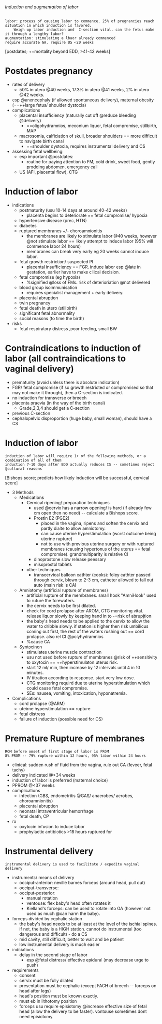 ###### Induction and augmentation of labor
    labor: process of causing labor to commence. 25% of pregnancies reach situation in which induction is favored. 
        Weigh up labor induction and  C-section vital. can the fetus make it through a lengthy labor?
    augmentation: stimulating a lbaor already commenced
    require accurate GA, require US <20 weeks
[postdates; ++mortality beyond EDD, >41-42 weeks]

# Postdates pregnancy
- rates of delivery
    + 50% in utero @40 weeks, 17.3% in utero @41 weeks, 2% in utero @42 weeks.
- esp @anencephaly (if allowed spontaneous delivery), maternal obesity (==++large fetus/ shoulder dystocia)
- complications
    + placental insufficiency (naturally cut off @reduce bleeding @delivery)
        * ==oligohydramnios, meconium liquor, fetal compromise, stillbirth, MAP
    + macrosomia, calficiation of skull, broader shoulders == more difficult to navigate birth canal
        * ==shoulder dystocia, requires instrumental delivery and CS
- assessing fetal wellbeing
    + esp important @postdates:
        * routine for paying attention to FM, cold drink, sweet food, gently prodding abdomen, emergency call
    + US (AFI, placental flow), CTG

# Induction of labor
- indications
    + postmaturity (usu 10-14 days at around 40-42 weeks)
        * placenta begins to deteriorate == fetal compromise/ hypoxia
    + hypertensive disease (prec, HTN)
    + diabetes
    + ruptured membranes +/- choroamnionitis
        * the membranes are likely to stimulate labor @40 weeks, however @not stimulate labor == likely attempt to induce labor (95% will commence labor 24 hours)
        * membranes can break very early eg 20 weeks cannot induce labor.
    + fetal growth restriction/ suspected PI
        * placental insufficiency == FGR. induce labor esp @late in gestation, earlier have to make cliical decision.
    + fetal compromise (eg hypoxia)
        * %signified @loss of FMs. risk of deterioriation @not delivered
    + blood group isoimmunisation
        * requires specialist management + early delivery. 
    + placental abruption
    + twin pregnancy
    + fetal death in utero (stillbirth)
    + significant fetal abnormality
    + social reasons (to time the birth)
- risks
    + fetal respiratory distress ,poor feeding, small BW

# Contraindications to induction of labor (all contraindications to vaginal delivery)
- prematurity (avoid unless there is absolute indication)
- FGR/ fetal compromise (if so growth restricted or compromised so that may not make it through), then a C-section is indicated.
- no induction for transverse or breech
- placenta praevia (in the way of the birth canal)
    + Grade,2,3,4 should get a C-section
- previous C-section    
- cephalopelvic disproportion (huge baby, small woman), should have a CS

# Induction of labor
    induction of labor will require 1+ of the following methods, or a combination of all of them
    induction 7-10 days after EDD actually reduces CS -- sometimes reject @cultural reasons
[Bishops score; predicts how likely induction will be successful, cervical score]
- 3 Methods
    + Medications
        + Cervical ripening/ preparation techniques
            * used @cervix has a narrow opening/ is hard (if already few cm open then no need) -- calculate a Bishops score. 
            * Prostin E2 (PGE2)
                - placed in the vagina, ripens and soften the cervix and partly dialte to allow amniotomy.
                - can cause uterine hyperstimulation (worst outcome being uterine rupture)
                - not to use with previous uterine surgery or with ruptured membranes (causing hypertonus of the uterus == fetal compromise). grandmultiparity is relative CI
            * dinoprostone slow release peessary
            * misoprostol tablets
        + other techniques
            * transcervical balloon cathter (cooks): foley cathter passed through cervix, blown to 2-3 cm, catheter allowed to fall out auto (main risk is CA)
    + Amniotomy (artificial rupture of membranes)
        * artificial rupture of the membranes. small hook "AmniHook" used to ruture the forewaters.
        * the cervix needs to be first dilated.
        * check for cord prolapse after AROM, CTG monitoring vital. release liquor slowly by keeping hand in to -=risk of abrupjtion
        * the baby's head needs to be applied to the cervix to allow the water to dribble slowly. if station is higher then risk umbilicus coming out first, the rest of the waters rushing out == cord prolapse. also rel CI @polyhydramnios
        * %cause CA
    + Syntocinon
        * stimulates uterine muscle contraction
        * usu not used before rupture of membranes @risk of ++sensitivity to oxytocin == ++hyperstimulaton uterus risk.
        * start 12 ml/ min, then increase by 12 intervals until 4 in 10 minutes.
        * IV titration according to response. start very low dose. 
        * CTG monitoring requird due to uterine hyperstimulation which could cause fetal compromise. 
        * SEs: nausea, vomiting, intoxication, hyponatremia.
- Complications
    + cord prolapse (@ARM)
    + uteirne hyperstimulation == rupture
    + fetal distress
    + failure of induction (possible need for CS)

# Premature Rupture of membranes
    ROM before onset of first stage of labor is PROM
    8% PROM -- 79% rupture within 12 hours, 95% labor within 24 hours
- clinical: sudden rush of fluid from the vagina, rule out CA (feveer, fetal tachy)
- delivery indicated @>34 weeks
- induction of labor is preferred (maternal choice)
- PPROM @<37 weeks
- complications
    + infection (GBS, endometritis @GAS/ anaerobes/ aerobes, choroamnionitis)
    + placental abruption
    + neonatal intraventricular hemorrhage
    + fetal death, CP
- rx
    + oxytocin infusion to induce labor
    + prophylactic antibiotics >18 hours ruptured for

# Instrumental delivery
    instrumental delivery is used to facilitate / expedite vaginal delivery
- instruments/ means of delivery
    + occiput-anterior: neville barnes forceps (around head, pull out)
    + occiput-transverse: 
    + occiput-posterior:
        * manual rotation
        * ventouse: flex baby's head often rotates it
        * Kielland's forceps: can be used to rotate into OA (however not used as much @can harm the baby).
- forceps divided by cephalic station
    + the baby's head needs to be at least at the level of the ischial spines. if not, the baby is a HIGH station. cannot do instrumental (too dangerous and difficult) - do a CS
    + mid cavity, still difficult, better to wait and be patient
    + low instrumental delivery is much easier
- indciations
    + delay in the second stage of labor
        * esp @fetal distress/ effective epidural (may decrease urge to push)
- requirements
    + consent
    + cervix must be fully dilated
    + presentation must be cephalic (except FACH of breech -- forceps on head after legs)
    + head's position must be known exactly.
    + must eb in lithotomy position
    + forceps usu require episiotomy @increase effective size of fetal head (allow the delivery to be faster). vontouse sometimes dont need episiotomy.